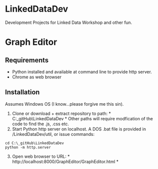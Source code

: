 # LinkedDataDev
Development Projects for Linked Data Workshop and other fun.

# Graph Editor
## Requirements
* Python installed and available at command line to provide http server.
* Chrome as web browser

## Installation
Assumes Windows OS (I know...please forgive me this sin).
1. Clone or download + extract repository to path:  * C:\_gitHub\LinkedDataDev *
Other paths will require modfication of the code to find the .js, .css etc.
2. Start Python http server on localhost. A DOS .bat file is provided in /LinkedDataDev/util, or issue commands:
```
cd C:\_gitHub\LinkedDataDev
python -m http.server
```

3. Open web browser to URL: * http://localhost:8000/GraphEditor/GraphEditor.html *


